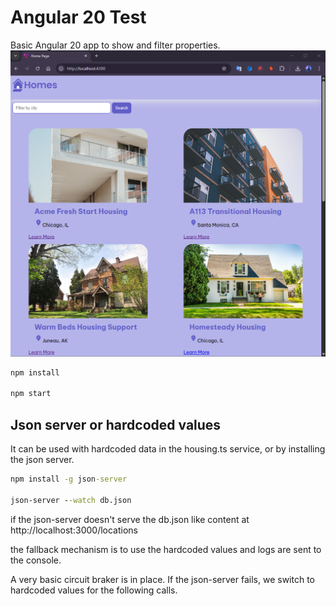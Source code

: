 # Angular 20 Test

Basic Angular 20 app to show and filter properties.
![picture-app.png](picture-app.png)
```cmd
npm install

npm start
```

## Json server or hardcoded values

It can be used with hardcoded data in the housing.ts service, or by installing the json server.

```cmd
npm install -g json-server

json-server --watch db.json
```
if the json-server doesn't serve the db.json like content at
http://localhost:3000/locations

the fallback mechanism is to use the hardcoded values and logs are sent to the console.

A very basic circuit braker is in place. If the json-server fails, we switch to hardcoded values for the following calls.
